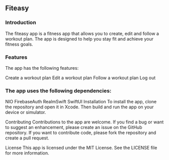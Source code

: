 ## Fiteasy 

### Introduction
The fiteasy app is a fitness app that allows you to create, edit and follow a workout plan. The app is designed to help you stay fit and achieve your fitness goals.

### Features
The app has the following features:

Create a workout plan
Edit a workout plan
Follow a workout plan
Log out

### The app uses the following dependencies:

NIO
FirebaseAuth
RealmSwift
SwiftUI
Installation
To install the app, clone the repository and open it in Xcode. Then build and run the app on your device or simulator.

Contributing
Contributions to the app are welcome. If you find a bug or want to suggest an enhancement, please create an issue on the GitHub repository. If you want to contribute code, please fork the repository and create a pull request.

License
This app is licensed under the MIT License. See the LICENSE file for more information.
